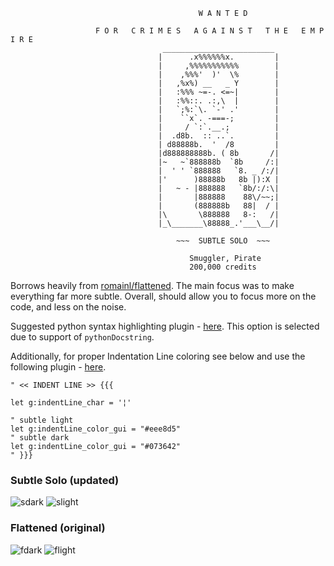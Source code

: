 ```text
                                          W A N T E D

                   F O R   C R I M E S   A G A I N S T   T H E   E M P I R E
                                  _________________________ 
                                 |      .x%%%%%%x.         |
                                 |     ,%%%%%%%%%%%        |
                                 |    ,%%%'  )'  \%        |
                                 |   ,%x%) __   _ Y        |
                                 |   :%%% ~=-. <=~|        |
                                 |   :%%::. .:,\  |        |
                                 |   `;%:`\. `-' .'        |
                                 |    ``x`. -===-;         |
                                 |     / `:`.__.;          |
                                 |  .d8b.  :: ..`.         |
                                 | d88888b.  '  /8         |
                                 |d888888888b. ( 8b       /|
                                 |~   ~`888888b  `8b     /:|
                                 |  ' ' `888888   `8. _ /:/|
                                 |'      )88888b   8b |):X |
                                 |   ~ - |888888   `8b/:/:\|
                                 |       |888888    88\/~~;|
                                 |       (888888b   88|  / |
                                 |\       \888888   8-:   /|
                                 |_\_______\88888_.'___\__/|

                                     ~~~  SUBTLE SOLO  ~~~

                                        Smuggler, Pirate
                                        200,000 credits
```

Borrows heavily from [romainl/flattened](https://github.com/romainl/flattened). The main focus was to make everything far more subtle. Overall, should allow you to focus more on the code, and less on the noise.

Suggested python syntax highlighting plugin - [here](Hyleus/vim-python-syntax). This option is selected due to support of `pythonDocstring`.

Additionally, for proper Indentation Line coloring see below and use the following plugin - [here](https://github.com/Yggdroot/indentLine).

```vim
" << INDENT LINE >> {{{

let g:indentLine_char = '¦'

" subtle light
let g:indentLine_color_gui = "#eee8d5"
" subtle dark
let g:indentLine_color_gui = "#073642"
" }}}
```

### Subtle Solo (updated)

![sdark](https://i.imgur.com/kmhTimh.png)
![slight](https://i.imgur.com/VxatK5s.png)

### Flattened (original)

![fdark](https://i.imgur.com/q7NXM7u.png)
![flight](https://i.imgur.com/Y09h6mr.png)
